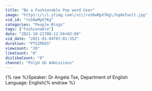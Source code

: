 ```yaml
---
title: "Be a Fashionable Pop word User"
image: "https:\/\/i.ytimg.com\/vi\/roS0wMpX7Kg\/hqdefault.jpg"
vid_id: "roS0wMpX7Kg"
categories: "People-Blogs"
tags: ["Fashionable"]
date: "2021-10-21T00:12:56+03:00"
vid_date: "2021-01-04T07:01:35Z"
duration: "PT52M56S"
viewcount: "20"
likeCount: "0"
dislikeCount: "0"
channel: "PolyU UG Admissions"
---
```

{% raw %}Speaker: Dr Angela Tse, Department of English<br />Language: English{% endraw %}
